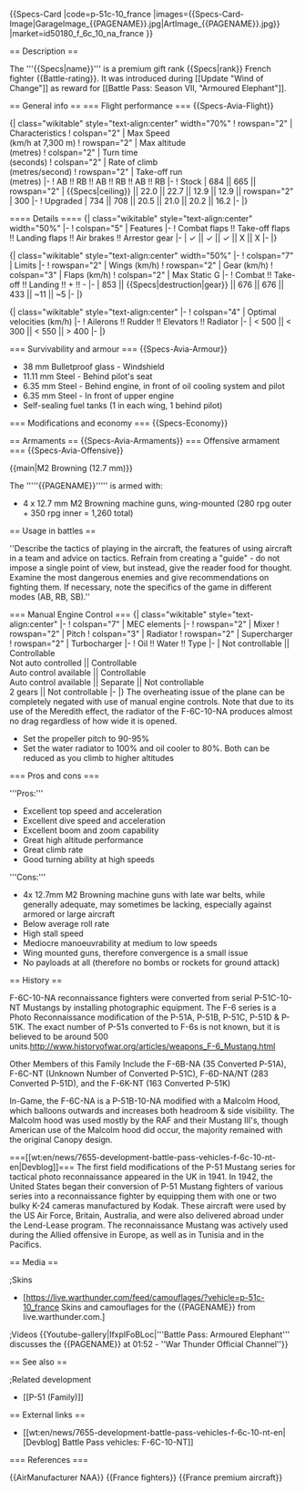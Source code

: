 {{Specs-Card
|code=p-51c-10_france
|images={{Specs-Card-Image|GarageImage_{{PAGENAME}}.jpg|ArtImage\_{{PAGENAME}}.jpg}}
|market=id50180_f_6c_10_na_france
}}

== Description ==

<!-- ''In the description, the first part should be about the history of and the creation and combat usage of the aircraft, as well as its key features. In the second part, tell the reader about the aircraft in the game. Insert a screenshot of the vehicle, so that if the novice player does not remember the vehicle by name, he will immediately understand what kind of vehicle the article is talking about.'' -->

The '''{{Specs|name}}''' is a premium gift rank {{Specs|rank}} French fighter {{Battle-rating}}. It was introduced during [[Update "Wind of Change"]] as reward for [[Battle Pass: Season VII, "Armoured Elephant"]].

== General info ==
=== Flight performance ===
{{Specs-Avia-Flight}}

<!-- ''Describe how the aircraft behaves in the air. Speed, manoeuvrability, acceleration and allowable loads - these are the most important characteristics of the vehicle.'' -->

{| class="wikitable" style="text-align:center" width="70%"
! rowspan="2" | Characteristics
! colspan="2" | Max Speed<br>(km/h at 7,300 m)
! rowspan="2" | Max altitude<br>(metres)
! colspan="2" | Turn time<br>(seconds)
! colspan="2" | Rate of climb<br>(metres/second)
! rowspan="2" | Take-off run<br>(metres)
|-
! AB !! RB !! AB !! RB !! AB !! RB
|-
! Stock
| 684 || 665 || rowspan="2" | {{Specs|ceiling}} || 22.0 || 22.7 || 12.9 || 12.9 || rowspan="2" | 300
|-
! Upgraded
| 734 || 708 || 20.5 || 21.0 || 20.2 || 16.2
|-
|}

==== Details ====
{| class="wikitable" style="text-align:center" width="50%"
|-
! colspan="5" | Features
|-
! Combat flaps !! Take-off flaps !! Landing flaps !! Air brakes !! Arrestor gear
|-
| ✓ || ✓ || ✓ || X || X <!-- ✓ -->
|-
|}

{| class="wikitable" style="text-align:center" width="50%"
|-
! colspan="7" | Limits
|-
! rowspan="2" | Wings (km/h)
! rowspan="2" | Gear (km/h)
! colspan="3" | Flaps (km/h)
! colspan="2" | Max Static G
|-
! Combat !! Take-off !! Landing !! + !! -
|-
| 853 <!-- {{Specs|destruction|body}} --> || {{Specs|destruction|gear}} || 676 || 676 || 433 || ~11 || ~5
|-
|}

{| class="wikitable" style="text-align:center"
|-
! colspan="4" | Optimal velocities (km/h)
|-
! Ailerons !! Rudder !! Elevators !! Radiator
|-
| < 500 || < 300 || < 550 || > 400
|-
|}

=== Survivability and armour ===
{{Specs-Avia-Armour}}

<!-- ''Examine the survivability of the aircraft. Note how vulnerable the structure is and how secure the pilot is, whether the fuel tanks are armoured, etc. Describe the armour, if there is any, and also mention the vulnerability of other critical aircraft systems.'' -->

- 38 mm Bulletproof glass - Windshield
- 11.11 mm Steel - Behind pilot's seat
- 6.35 mm Steel - Behind engine, in front of oil cooling system and pilot
- 6.35 mm Steel - In front of upper engine
- Self-sealing fuel tanks (1 in each wing, 1 behind pilot)

=== Modifications and economy ===
{{Specs-Economy}}

== Armaments ==
{{Specs-Avia-Armaments}}
=== Offensive armament ===
{{Specs-Avia-Offensive}}

<!-- ''Describe the offensive armament of the aircraft, if any. Describe how effective the cannons and machine guns are in a battle, and also what belts or drums are better to use. If there is no offensive weaponry, delete this subsection.'' -->

{{main|M2 Browning (12.7 mm)}}

The '''''{{PAGENAME}}''''' is armed with:

- 4 x 12.7 mm M2 Browning machine guns, wing-mounted (280 rpg outer + 350 rpg inner = 1,260 total)

== Usage in battles ==

<!-- ''Describe the tactics of playing in the aircraft, the features of using aircraft in a team and advice on tactics. Refrain from creating a "guide" - do not impose a single point of view, but instead, give the reader food for thought. Examine the most dangerous enemies and give recommendations on fighting them. If necessary, note the specifics of the game in different modes (AB, RB, SB).'' -->

''Describe the tactics of playing in the aircraft, the features of using aircraft in a team and advice on tactics. Refrain from creating a "guide" - do not impose a single point of view, but instead, give the reader food for thought. Examine the most dangerous enemies and give recommendations on fighting them. If necessary, note the specifics of the game in different modes (AB, RB, SB).''

=== Manual Engine Control ===
{| class="wikitable" style="text-align:center"
|-
! colspan="7" | MEC elements
|-
! rowspan="2" | Mixer
! rowspan="2" | Pitch
! colspan="3" | Radiator
! rowspan="2" | Supercharger
! rowspan="2" | Turbocharger
|-
! Oil !! Water !! Type
|-
| Not controllable || Controllable<br>Not auto controlled || Controllable<br>Auto control available || Controllable<br>Auto control available || Separate || Not controllable<br>2 gears || Not controllable
|-
|}
The overheating issue of the plane can be completely negated with use of manual engine controls. Note that due to its use of the Meredith effect, the radiator of the F-6C-10-NA produces almost no drag regardless of how wide it is opened.

- Set the propeller pitch to 90-95%
- Set the water radiator to 100% and oil cooler to 80%. Both can be reduced as you climb to higher altitudes

=== Pros and cons ===

<!-- ''Summarise and briefly evaluate the vehicle in terms of its characteristics and combat effectiveness. Mark its pros and cons in the bulleted list. Try not to use more than 6 points for each of the characteristics. Avoid using categorical definitions such as "bad", "good" and the like - use substitutions with softer forms such as "inadequate" and "effective".'' -->

'''Pros:'''

- Excellent top speed and acceleration
- Excellent dive speed and acceleration
- Excellent boom and zoom capability
- Great high altitude performance
- Great climb rate
- Good turning ability at high speeds

'''Cons:'''

- 4x 12.7mm M2 Browning machine guns with late war belts, while generally adequate, may sometimes be lacking, especially against armored or large aircraft
- Below average roll rate
- High stall speed
- Mediocre manoeuvrability at medium to low speeds
- Wing mounted guns, therefore convergence is a small issue
- No payloads at all (therefore no bombs or rockets for ground attack)

== History ==

<!-- ''Describe the history of the creation and combat usage of the aircraft in more detail than in the introduction. If the historical reference turns out to be too long, take it to a separate article, taking a link to the article about the vehicle and adding a block "/History" (example: <nowiki>https://wiki.warthunder.com/(Vehicle-name)/History</nowiki>) and add a link to it here using the <code>main</code> template. Be sure to reference text and sources by using <code><nowiki><ref></ref></nowiki></code>, as well as adding them at the end of the article with <code><nowiki><references /></nowiki></code>. This section may also include the vehicle's dev blog entry (if applicable) and the in-game encyclopedia description (under <code><nowiki>=== In-game description ===</nowiki></code>, also if applicable).'' -->

F-6C-10-NA reconnaissance fighters were converted from serial P-51C-10-NT Mustangs by installing photographic equipment. The F-6 series is a Photo Reconnaissance modification of the P-51A, P-51B, P-51C, P-51D & P-51K. The exact number of P-51s converted to F-6s is not known, but it is believed to be around 500 units.<ref>http://www.historyofwar.org/articles/weapons_F-6_Mustang.html</ref>

Other Members of this Family Include the F-6B-NA (35 Converted P-51A), F-6C-NT (Unknown Number of Converted P-51C), F-6D-NA/NT (283 Converted P-51D), and the F-6K-NT (163 Converted P-51K)

In-Game, the F-6C-NA is a P-51B-10-NA modified with a Malcolm Hood, which balloons outwards and increases both headroom & side visibility. The Malcolm hood was used mostly by the RAF and their Mustang III's, though American use of the Malcolm hood did occur, the majority remained with the original Canopy design.

===[[wt:en/news/7655-development-battle-pass-vehicles-f-6c-10-nt-en|Devblog]]===
The first field modifications of the P-51 Mustang series for tactical photo reconnaissance appeared in the UK in 1941. In 1942, the United States began their conversion of P-51 Mustang fighters of various series into a reconnaissance fighter by equipping them with one or two bulky K-24 cameras manufactured by Kodak. These aircraft were used by the US Air Force, Britain, Australia, and were also delivered abroad under the Lend-Lease program. The reconnaissance Mustang was actively used during the Allied offensive in Europe, as well as in Tunisia and in the Pacifics.

== Media ==

<!-- ''Excellent additions to the article would be video guides, screenshots from the game, and photos.'' -->

;Skins

- [https://live.warthunder.com/feed/camouflages/?vehicle=p-51c-10_france Skins and camouflages for the {{PAGENAME}} from live.warthunder.com.]

;Videos
{{Youtube-gallery|IfxpIFoBLoc|'''Battle Pass: Armoured Elephant''' discusses the {{PAGENAME}} at 01:52 - ''War Thunder Official Channel''}}

== See also ==

<!-- ''Links to the articles on the War Thunder Wiki that you think will be useful for the reader, for example:''
* ''reference to the series of the aircraft;''
* ''links to approximate analogues of other nations and research trees.'' -->

;Related development

- [[P-51 (Family)]]

== External links ==

<!-- ''Paste links to sources and external resources, such as:''
* ''topic on the official game forum;''
* ''other literature.'' -->

- [[wt:en/news/7655-development-battle-pass-vehicles-f-6c-10-nt-en|[Devblog] Battle Pass vehicles: F-6C-10-NT]]

=== References ===
<references />

{{AirManufacturer NAA}}
{{France fighters}}
{{France premium aircraft}}
